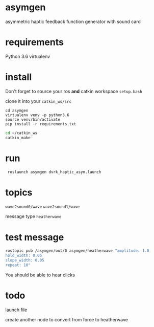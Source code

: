# asymgen
asymmetric haptic feedback function generator with sound card

# requirements

Python 3.6
virtualenv

# install

Don't forget to source your ros **and** catkin workspace `setup.bash`

clone it into your `catkin_ws/src`
```
cd asymgen
virtualenv venv -p python3.6
source venv/bin/activate
pip install -r requirements.txt
```
```bash
cd ~/catkin_ws
catkin_make
```

# run

```bash
 roslaunch asymgen dvrk_haptic_asym.launch 
```

# topics
`wave2sound0/wave`
`wave2sound1/wave`

message type `heatherwave`

# test message
```bash
rostopic pub /asymgen/out/0 asymgen/heatherwave "amplitude: 1.0
hold_width: 0.05
slope_width: 0.05
repeat: 10" 
```
You should be able to hear clicks

# todo
launch file

create another node to convert from force to heatherwave

